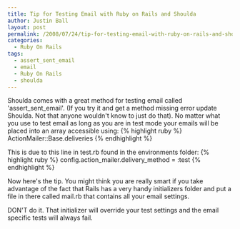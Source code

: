```yaml
---
title: Tip for Testing Email with Ruby on Rails and Shoulda
author: Justin Ball
layout: post
permalink: /2008/07/24/tip-for-testing-email-with-ruby-on-rails-and-shoulda/
categories:
  - Ruby On Rails
tags:
  - assert_sent_email
  - email
  - Ruby On Rails
  - shoulda
---
```


Shoulda comes with a great method for testing email called 'assert_sent_email'.  (If you try it and get a method missing error update Shoulda.  Not that anyone wouldn't know to just do that).  No matter what you use to test email as long as you are in test mode your emails will be placed into an array accessible using:
{% highlight ruby %}
ActionMailer::Base.deliveries
{% endhighlight %}

This is due to this line in test.rb found in the environments folder:
{% highlight ruby %}
config.action_mailer.delivery_method = :test
{% endhighlight %}

Now here's the tip.  You might think you are really smart if you take advantage of the fact that Rails has a very handy initializers folder and put a file in there called mail.rb that contains all your email settings.

DON'T do it.  That initializer will override your test settings and the email specific tests will always fail.